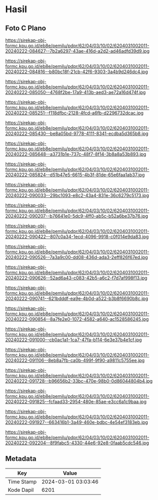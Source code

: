 # Hasil

## Foto C Plano

https://sirekap-obj-formc.kpu.go.id/eb8e/pemilu/pdpr/62/04/03/10/02/6204031002011-20240222-084627--7b2a6297-43ae-416d-a2d2-ad46adfd39d9.jpg

https://sirekap-obj-formc.kpu.go.id/eb8e/pemilu/pdpr/62/04/03/10/02/6204031002011-20240222-084816--b80bc18f-21cb-42f6-9303-3a4b9d246dc4.jpg

https://sirekap-obj-formc.kpu.go.id/eb8e/pemilu/pdpr/62/04/03/10/02/6204031002011-20240222-085050--4768f2be-17a9-413b-aed3-ae72a16d474f.jpg

https://sirekap-obj-formc.kpu.go.id/eb8e/pemilu/pdpr/62/04/03/10/02/6204031002011-20240222-085251--f118dfbc-2128-4fcd-a6fb-d2296732dcac.jpg

https://sirekap-obj-formc.kpu.go.id/eb8e/pemilu/pdpr/62/04/03/10/02/6204031002011-20240222-085430--be8a05bd-9778-4111-8341-ecdba5d365b8.jpg

https://sirekap-obj-formc.kpu.go.id/eb8e/pemilu/pdpr/62/04/03/10/02/6204031002011-20240222-085648--a3731b1e-737c-48f7-8f14-3b8a8a53b893.jpg

https://sirekap-obj-formc.kpu.go.id/eb8e/pemilu/pdpr/62/04/03/10/02/6204031002011-20240222-085824--d51b47e5-6615-4b3f-81de-65e6faa1ab37.jpg

https://sirekap-obj-formc.kpu.go.id/eb8e/pemilu/pdpr/62/04/03/10/02/6204031002011-20240222-090033--29bc1093-e8c2-43a4-831e-36c6279c5173.jpg

https://sirekap-obj-formc.kpu.go.id/eb8e/pemilu/pdpr/62/04/03/10/02/6204031002011-20240222-090207--b76641e0-5dc9-4ff0-ab5c-b52a6be37b76.jpg

https://sirekap-obj-formc.kpu.go.id/eb8e/pemilu/pdpr/62/04/03/10/02/6204031002011-20240222-090422--807c0a34-1ecd-4096-9918-c0f014e9da83.jpg

https://sirekap-obj-formc.kpu.go.id/eb8e/pemilu/pdpr/62/04/03/10/02/6204031002011-20240222-090526--7a3a9c00-dd08-436d-ada3-2eff826f67ed.jpg

https://sirekap-obj-formc.kpu.go.id/eb8e/pemilu/pdpr/62/04/03/10/02/6204031002011-20240222-090626--52ad6a43-c083-42b5-a6c2-f7d7af998f13.jpg

https://sirekap-obj-formc.kpu.go.id/eb8e/pemilu/pdpr/62/04/03/10/02/6204031002011-20240222-090741--621bdddf-ea9e-4b0d-a522-b3b8f6690b8c.jpg

https://sirekap-obj-formc.kpu.go.id/eb8e/pemilu/pdpr/62/04/03/10/02/6204031002011-20240222-090854--8a7fe2e0-1072-4582-a640-ac1528586245.jpg

https://sirekap-obj-formc.kpu.go.id/eb8e/pemilu/pdpr/62/04/03/10/02/6204031002011-20240222-091000--cb0ac1a1-1ca7-47fa-b114-6e3e37b4e1cf.jpg

https://sirekap-obj-formc.kpu.go.id/eb8e/pemilu/pdpr/62/04/03/10/02/6204031002011-20240222-091106--8eb8a7fb-ca0b-499f-9f90-a9811c5755ee.jpg

https://sirekap-obj-formc.kpu.go.id/eb8e/pemilu/pdpr/62/04/03/10/02/6204031002011-20240222-091728--b96656b2-33bc-470e-98b0-0d86044804b4.jpg

https://sirekap-obj-formc.kpu.go.id/eb8e/pemilu/pdpr/62/04/03/10/02/6204031002011-20240222-091825--fcfaad33-2954-480e-85ae-e3cc6a1c9baa.jpg

https://sirekap-obj-formc.kpu.go.id/eb8e/pemilu/pdpr/62/04/03/10/02/6204031002011-20240222-091927--663416b1-3a49-460e-bdbc-4e54ef3183eb.jpg

https://sirekap-obj-formc.kpu.go.id/eb8e/pemilu/pdpr/62/04/03/10/02/6204031002011-20240222-092204--8f9fabc5-4330-44e6-92e8-0faab5cdc546.jpg


## Metadata

| Key        | Value               |
| ---------- | ------------------- |
| Time Stamp | 2024-03-01 03:03:46 |
| Kode Dapil | 6201                |



